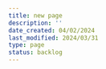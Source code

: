 ```yaml
---
title: new page
description: ''
date_created: 04/02/2024
last_modified: 2024/03/31
type: page
status: backlog
---
```


